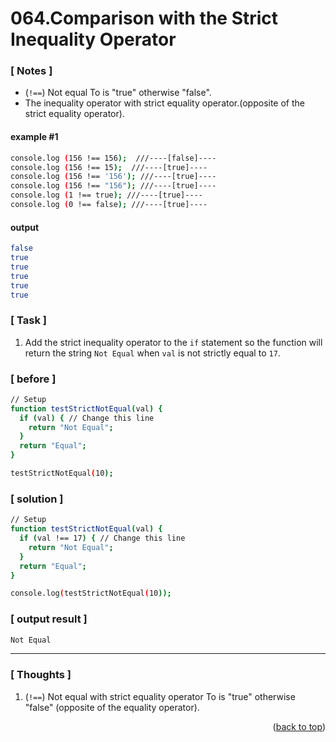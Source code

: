 <a name="topage"></a>

# 064.Comparison with the Strict Inequality Operator

### [ Notes ]
  *  (`!==`) Not equal To is "true" otherwise "false".
  *  The inequality operator with strict equality operator.(opposite of the strict equality operator).

#### example #1

```sh
console.log (156 !== 156);  ///----[false]----
console.log (156 !== 15);  ///----[true]----
console.log (156 !== '156'); ///----[true]----
console.log (156 !== "156"); ///----[true]----
console.log (1 !== true); ///----[true]----
console.log (0 !== false); ///----[true]----
```

#### output

```sh
false
true
true
true
true
true
```

### [ Task ]
  1. Add the strict inequality operator to the `if` statement so the function will return the string `Not Equal` when `val` is not strictly equal to `17`.

### [ before ]

```sh
// Setup
function testStrictNotEqual(val) {
  if (val) { // Change this line
    return "Not Equal";
  }
  return "Equal";
}

testStrictNotEqual(10);
```

### [ solution ]

```sh
// Setup
function testStrictNotEqual(val) {
  if (val !== 17) { // Change this line
    return "Not Equal";
  }
  return "Equal";
}

console.log(testStrictNotEqual(10));
```

### [ output result ]

```sh
Not Equal
```

-----

### [ Thoughts ]

  1. (`!==`) Not equal with strict equality operator To is "true" otherwise "false" (opposite of the equality operator).
  

<p align="right">(<a href="#topage">back to top</a>)</p>
<br/>
<br/>
